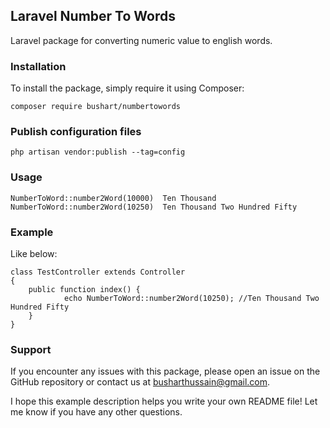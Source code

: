 ## Laravel Number To Words

Laravel package for converting numeric value to english words.

### Installation

To install the package, simply require it using Composer:
```
composer require bushart/numbertowords    
```

### Publish configuration  files

```
php artisan vendor:publish --tag=config
```


### Usage

```
NumberToWord::number2Word(10000)  Ten Thousand
NumberToWord::number2Word(10250)  Ten Thousand Two Hundred Fifty
```

### Example

Like below:
```
class TestController extends Controller
{
    public function index() {
            echo NumberToWord::number2Word(10250); //Ten Thousand Two Hundred Fifty 
    }
}
```


### Support

If you encounter any issues with this package, please open an issue on the GitHub repository or contact us at busharthussain@gmail.com.

I hope this example description helps you write your own README file! Let me know if you have any other questions.